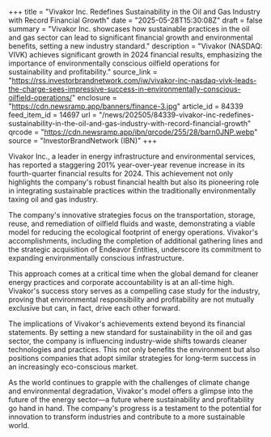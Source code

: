 +++
title = "Vivakor Inc. Redefines Sustainability in the Oil and Gas Industry with Record Financial Growth"
date = "2025-05-28T15:30:08Z"
draft = false
summary = "Vivakor Inc. showcases how sustainable practices in the oil and gas sector can lead to significant financial growth and environmental benefits, setting a new industry standard."
description = "Vivakor (NASDAQ: VIVK) achieves significant growth in 2024 financial results, emphasizing the importance of environmentally conscious oilfield operations for sustainability and profitability."
source_link = "https://rss.investorbrandnetwork.com/iw/vivakor-inc-nasdaq-vivk-leads-the-charge-sees-impressive-success-in-environmentally-conscious-oilfield-operations/"
enclosure = "https://cdn.newsramp.app/banners/finance-3.jpg"
article_id = 84339
feed_item_id = 14697
url = "/news/202505/84339-vivakor-inc-redefines-sustainability-in-the-oil-and-gas-industry-with-record-financial-growth"
qrcode = "https://cdn.newsramp.app/ibn/qrcode/255/28/barn0JNP.webp"
source = "InvestorBrandNetwork (IBN)"
+++

<p>Vivakor Inc., a leader in energy infrastructure and environmental services, has reported a staggering 201% year-over-year revenue increase in its fourth-quarter financial results for 2024. This achievement not only highlights the company's robust financial health but also its pioneering role in integrating sustainable practices within the traditionally environmentally taxing oil and gas industry.</p><p>The company's innovative strategies focus on the transportation, storage, reuse, and remediation of oilfield fluids and waste, demonstrating a viable model for reducing the ecological footprint of energy operations. Vivakor's accomplishments, including the completion of additional gathering lines and the strategic acquisition of Endeavor Entities, underscore its commitment to expanding environmentally conscious infrastructure.</p><p>This approach comes at a critical time when the global demand for cleaner energy practices and corporate accountability is at an all-time high. Vivakor's success story serves as a compelling case study for the industry, proving that environmental responsibility and profitability are not mutually exclusive but can, in fact, drive each other forward.</p><p>The implications of Vivakor's achievements extend beyond its financial statements. By setting a new standard for sustainability in the oil and gas sector, the company is influencing industry-wide shifts towards cleaner technologies and practices. This not only benefits the environment but also positions companies that adopt similar strategies for long-term success in an increasingly eco-conscious market.</p><p>As the world continues to grapple with the challenges of climate change and environmental degradation, Vivakor's model offers a glimpse into the future of the energy sector—a future where sustainability and profitability go hand in hand. The company's progress is a testament to the potential for innovation to transform industries and contribute to a more sustainable world.</p>
